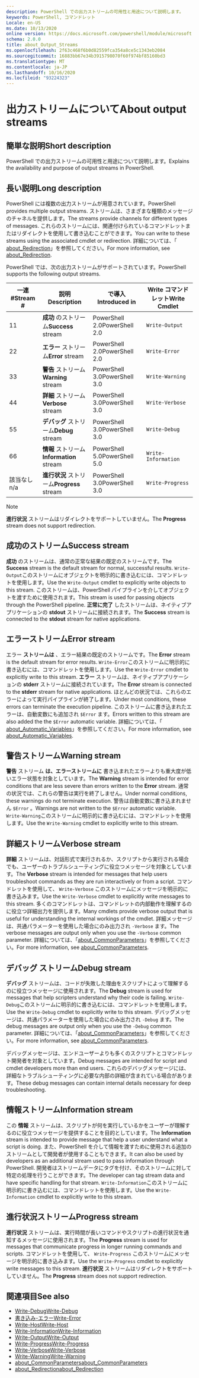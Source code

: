 ```yaml
---
description: PowerShell での出力ストリームの可用性と用途について説明します。
keywords: PowerShell, コマンドレット
Locale: en-US
ms.date: 10/13/2020
online version: https://docs.microsoft.com/powershell/module/microsoft.powershell.core/about/about_output_streams?view=powershell-5.1&WT.mc_id=ps-gethelp
schema: 2.0.0
title: about_Output_Streams
ms.openlocfilehash: 2f63c468f6b0d82559fca354a8ce5c1343eb2084
ms.sourcegitcommit: 16883bb67e34b3915798070f60f974bf85160bd3
ms.translationtype: MT
ms.contentlocale: ja-JP
ms.lasthandoff: 10/16/2020
ms.locfileid: "93224323"
---
```

# <a name="about-output-streams"></a><span data-ttu-id="29170-104">出力ストリームについて</span><span class="sxs-lookup"><span data-stu-id="29170-104">About output streams</span></span>

## <a name="short-description"></a><span data-ttu-id="29170-105">簡単な説明</span><span class="sxs-lookup"><span data-stu-id="29170-105">Short description</span></span>
<span data-ttu-id="29170-106">PowerShell での出力ストリームの可用性と用途について説明します。</span><span class="sxs-lookup"><span data-stu-id="29170-106">Explains the availability and purpose of output streams in PowerShell.</span></span>

## <a name="long-description"></a><span data-ttu-id="29170-107">長い説明</span><span class="sxs-lookup"><span data-stu-id="29170-107">Long description</span></span>

<span data-ttu-id="29170-108">PowerShell には複数の出力ストリームが用意されています。</span><span class="sxs-lookup"><span data-stu-id="29170-108">PowerShell provides multiple output streams.</span></span> <span data-ttu-id="29170-109">ストリームは、さまざまな種類のメッセージのチャネルを提供します。</span><span class="sxs-lookup"><span data-stu-id="29170-109">The streams provide channels for different types of messages.</span></span> <span data-ttu-id="29170-110">これらのストリームには、関連付けられているコマンドレットまたはリダイレクトを使用して書き込むことができます。</span><span class="sxs-lookup"><span data-stu-id="29170-110">You can write to these streams using the associated cmdlet or redirection.</span></span> <span data-ttu-id="29170-111">詳細については、「 [about_Redirection](about_Redirection.md)」を参照してください。</span><span class="sxs-lookup"><span data-stu-id="29170-111">For more information, see [about_Redirection](about_Redirection.md).</span></span>

<span data-ttu-id="29170-112">PowerShell では、次の出力ストリームがサポートされています。</span><span class="sxs-lookup"><span data-stu-id="29170-112">PowerShell supports the following output streams.</span></span>

| <span data-ttu-id="29170-113">一連#</span><span class="sxs-lookup"><span data-stu-id="29170-113">Stream #</span></span> |      <span data-ttu-id="29170-114">説明</span><span class="sxs-lookup"><span data-stu-id="29170-114">Description</span></span>       | <span data-ttu-id="29170-115">で導入</span><span class="sxs-lookup"><span data-stu-id="29170-115">Introduced in</span></span>  |    <span data-ttu-id="29170-116">Write コマンドレット</span><span class="sxs-lookup"><span data-stu-id="29170-116">Write Cmdlet</span></span>     |
| -------- | ---------------------- | -------------- | ------------------- |
| <span data-ttu-id="29170-117">1</span><span class="sxs-lookup"><span data-stu-id="29170-117">1</span></span>        | <span data-ttu-id="29170-118">**成功** のストリーム</span><span class="sxs-lookup"><span data-stu-id="29170-118">**Success** stream</span></span>     | <span data-ttu-id="29170-119">PowerShell 2.0</span><span class="sxs-lookup"><span data-stu-id="29170-119">PowerShell 2.0</span></span> | `Write-Output`      |
| <span data-ttu-id="29170-120">2</span><span class="sxs-lookup"><span data-stu-id="29170-120">2</span></span>        | <span data-ttu-id="29170-121">**エラー** ストリーム</span><span class="sxs-lookup"><span data-stu-id="29170-121">**Error** stream</span></span>       | <span data-ttu-id="29170-122">PowerShell 2.0</span><span class="sxs-lookup"><span data-stu-id="29170-122">PowerShell 2.0</span></span> | `Write-Error`       |
| <span data-ttu-id="29170-123">3</span><span class="sxs-lookup"><span data-stu-id="29170-123">3</span></span>        | <span data-ttu-id="29170-124">**警告** ストリーム</span><span class="sxs-lookup"><span data-stu-id="29170-124">**Warning** stream</span></span>     | <span data-ttu-id="29170-125">PowerShell 3.0</span><span class="sxs-lookup"><span data-stu-id="29170-125">PowerShell 3.0</span></span> | `Write-Warning`     |
| <span data-ttu-id="29170-126">4</span><span class="sxs-lookup"><span data-stu-id="29170-126">4</span></span>        | <span data-ttu-id="29170-127">**詳細** ストリーム</span><span class="sxs-lookup"><span data-stu-id="29170-127">**Verbose** stream</span></span>     | <span data-ttu-id="29170-128">PowerShell 3.0</span><span class="sxs-lookup"><span data-stu-id="29170-128">PowerShell 3.0</span></span> | `Write-Verbose`     |
| <span data-ttu-id="29170-129">5</span><span class="sxs-lookup"><span data-stu-id="29170-129">5</span></span>        | <span data-ttu-id="29170-130">**デバッグ** ストリーム</span><span class="sxs-lookup"><span data-stu-id="29170-130">**Debug** stream</span></span>       | <span data-ttu-id="29170-131">PowerShell 3.0</span><span class="sxs-lookup"><span data-stu-id="29170-131">PowerShell 3.0</span></span> | `Write-Debug`       |
| <span data-ttu-id="29170-132">6</span><span class="sxs-lookup"><span data-stu-id="29170-132">6</span></span>        | <span data-ttu-id="29170-133">**情報** ストリーム</span><span class="sxs-lookup"><span data-stu-id="29170-133">**Information** stream</span></span> | <span data-ttu-id="29170-134">PowerShell 5.0</span><span class="sxs-lookup"><span data-stu-id="29170-134">PowerShell 5.0</span></span> | `Write-Information` |
| <span data-ttu-id="29170-135">該当なし</span><span class="sxs-lookup"><span data-stu-id="29170-135">n/a</span></span>      | <span data-ttu-id="29170-136">**進行状況** ストリーム</span><span class="sxs-lookup"><span data-stu-id="29170-136">**Progress** stream</span></span>    | <span data-ttu-id="29170-137">PowerShell 3.0</span><span class="sxs-lookup"><span data-stu-id="29170-137">PowerShell 3.0</span></span> | `Write-Progress`    |

> [!NOTE]
> <span data-ttu-id="29170-138">**進行状況** ストリームはリダイレクトをサポートしていません。</span><span class="sxs-lookup"><span data-stu-id="29170-138">The **Progress** stream does not support redirection.</span></span>

## <a name="success-stream"></a><span data-ttu-id="29170-139">成功のストリーム</span><span class="sxs-lookup"><span data-stu-id="29170-139">Success stream</span></span>

<span data-ttu-id="29170-140">**成功** のストリームは、通常の正常な結果の既定のストリームです。</span><span class="sxs-lookup"><span data-stu-id="29170-140">The **Success** stream is the default stream for normal, successful results.</span></span>
<span data-ttu-id="29170-141">`Write-Output`このストリームにオブジェクトを明示的に書き込むには、コマンドレットを使用します。</span><span class="sxs-lookup"><span data-stu-id="29170-141">Use the `Write-Output` cmdlet to explicitly write objects to this stream.</span></span> <span data-ttu-id="29170-142">このストリームは、PowerShell パイプラインを介してオブジェクトを渡すために使用されます。</span><span class="sxs-lookup"><span data-stu-id="29170-142">This stream is used for passing objects through the PowerShell pipeline.</span></span> <span data-ttu-id="29170-143">**正常に完了** したストリームは、ネイティブアプリケーションの **stdout** ストリームに接続されます。</span><span class="sxs-lookup"><span data-stu-id="29170-143">The **Success** stream is connected to the **stdout** stream for native applications.</span></span>

## <a name="error-stream"></a><span data-ttu-id="29170-144">エラーストリーム</span><span class="sxs-lookup"><span data-stu-id="29170-144">Error stream</span></span>

<span data-ttu-id="29170-145">エラー **ストリームは** 、エラー結果の既定のストリームです。</span><span class="sxs-lookup"><span data-stu-id="29170-145">The **Error** stream is the default stream for error results.</span></span> <span data-ttu-id="29170-146">`Write-Error`このストリームに明示的に書き込むには、コマンドレットを使用します。</span><span class="sxs-lookup"><span data-stu-id="29170-146">Use the `Write-Error` cmdlet to explicitly write to this stream.</span></span> <span data-ttu-id="29170-147">**エラー** ストリームは、ネイティブアプリケーションの **stderr** ストリームに接続されています。</span><span class="sxs-lookup"><span data-stu-id="29170-147">The **Error** stream is connected to the **stderr** stream for native applications.</span></span> <span data-ttu-id="29170-148">ほとんどの状況では、これらのエラーによって実行パイプラインが終了します。</span><span class="sxs-lookup"><span data-stu-id="29170-148">Under most conditions, these errors can terminate the execution pipeline.</span></span> <span data-ttu-id="29170-149">このストリームに書き込まれたエラーは、自動変数にも追加され `$Error` ます。</span><span class="sxs-lookup"><span data-stu-id="29170-149">Errors written to this stream are also added the the `$Error` automatic variable.</span></span> <span data-ttu-id="29170-150">詳細については、「 [about_Automatic_Variables](about_Automatic_Variables.md)」を参照してください。</span><span class="sxs-lookup"><span data-stu-id="29170-150">For more information, see [about_Automatic_Variables](about_Automatic_Variables.md).</span></span>

## <a name="warning-stream"></a><span data-ttu-id="29170-151">警告ストリーム</span><span class="sxs-lookup"><span data-stu-id="29170-151">Warning stream</span></span>

<span data-ttu-id="29170-152">**警告** ストリーム **は、エラーストリームに** 書き込まれたエラーよりも重大度が低いエラー状態を対象としています。</span><span class="sxs-lookup"><span data-stu-id="29170-152">The **Warning** stream is intended for error conditions that are less severe than errors written to the **Error** stream.</span></span> <span data-ttu-id="29170-153">通常の状況では、これらの警告は実行を終了しません。</span><span class="sxs-lookup"><span data-stu-id="29170-153">Under normal conditions, these warnings do not terminate execution.</span></span> <span data-ttu-id="29170-154">警告は自動変数に書き込まれません `$Error` 。</span><span class="sxs-lookup"><span data-stu-id="29170-154">Warnings are not written to the `$Error` automatic variable.</span></span> <span data-ttu-id="29170-155">`Write-Warning`このストリームに明示的に書き込むには、コマンドレットを使用します。</span><span class="sxs-lookup"><span data-stu-id="29170-155">Use the `Write-Warning` cmdlet to explicitly write to this stream.</span></span>

## <a name="verbose-stream"></a><span data-ttu-id="29170-156">詳細ストリーム</span><span class="sxs-lookup"><span data-stu-id="29170-156">Verbose stream</span></span>

<span data-ttu-id="29170-157">**詳細** ストリームは、対話形式で実行されるか、スクリプトから実行される場合でも、ユーザーのトラブルシューティングに役立つメッセージを対象としています。</span><span class="sxs-lookup"><span data-stu-id="29170-157">The **Verbose** stream is intended for messages that help users troubleshoot commands as they are run interactively or from a script.</span></span> <span data-ttu-id="29170-158">コマンドレットを使用して、 `Write-Verbose` このストリームにメッセージを明示的に書き込みます。</span><span class="sxs-lookup"><span data-stu-id="29170-158">Use the `Write-Verbose` cmdlet to explicitly write messages to this stream.</span></span> <span data-ttu-id="29170-159">多くのコマンドレットは、コマンドレットの内部動作を理解するのに役立つ詳細出力を提供します。</span><span class="sxs-lookup"><span data-stu-id="29170-159">Many cmdlets provide verbose output that is useful for understanding the internal workings of the cmdlet.</span></span> <span data-ttu-id="29170-160">詳細メッセージは、共通パラメーターを使用した場合にのみ出力され `-Verbose` ます。</span><span class="sxs-lookup"><span data-stu-id="29170-160">The verbose messages are output only when you use the `-Verbose` common parameter.</span></span> <span data-ttu-id="29170-161">詳細については、「[about_CommonParameters](about_CommonParameters.md)」を参照してください。</span><span class="sxs-lookup"><span data-stu-id="29170-161">For more information, see [about_CommonParameters](about_CommonParameters.md).</span></span>

## <a name="debug-stream"></a><span data-ttu-id="29170-162">デバッグ ストリーム</span><span class="sxs-lookup"><span data-stu-id="29170-162">Debug stream</span></span>

<span data-ttu-id="29170-163">**デバッグ** ストリームは、コードが失敗した理由をスクリプトによって理解するのに役立つメッセージに使用されます。</span><span class="sxs-lookup"><span data-stu-id="29170-163">The **Debug** stream is used for messages that help scripters understand why their code is failing.</span></span> <span data-ttu-id="29170-164">`Write-Debug`このストリームに明示的に書き込むには、コマンドレットを使用します。</span><span class="sxs-lookup"><span data-stu-id="29170-164">Use the `Write-Debug` cmdlet to explicitly write to this stream.</span></span> <span data-ttu-id="29170-165">デバッグメッセージは、共通パラメーターを使用した場合にのみ出力され `-Debug` ます。</span><span class="sxs-lookup"><span data-stu-id="29170-165">The debug messages are output only when you use the `-Debug` common parameter.</span></span> <span data-ttu-id="29170-166">詳細については、「[about_CommonParameters](about_CommonParameters.md)」を参照してください。</span><span class="sxs-lookup"><span data-stu-id="29170-166">For more information, see [about_CommonParameters](about_CommonParameters.md).</span></span>

<span data-ttu-id="29170-167">デバッグメッセージは、エンドユーザーよりも多くのスクリプトとコマンドレット開発者を対象としています。</span><span class="sxs-lookup"><span data-stu-id="29170-167">Debug messages are intended for script and cmdlet developers more than end users.</span></span> <span data-ttu-id="29170-168">これらのデバッグメッセージには、詳細なトラブルシューティングに必要な内部の詳細が含まれている場合があります。</span><span class="sxs-lookup"><span data-stu-id="29170-168">These debug messages can contain internal details necessary for deep troubleshooting.</span></span>

## <a name="information-stream"></a><span data-ttu-id="29170-169">情報ストリーム</span><span class="sxs-lookup"><span data-stu-id="29170-169">Information stream</span></span>

<span data-ttu-id="29170-170">この **情報** ストリームは、スクリプトが何を実行しているかをユーザーが理解するのに役立つメッセージを提供することを目的としています。</span><span class="sxs-lookup"><span data-stu-id="29170-170">The **Information** stream is intended to provide message that help a user understand what a script is doing.</span></span> <span data-ttu-id="29170-171">また、PowerShell を介して情報を渡すために使用される追加のストリームとして開発者が使用することもできます。</span><span class="sxs-lookup"><span data-stu-id="29170-171">It can also be used by developers as an additional stream used to pass information through PowerShell.</span></span> <span data-ttu-id="29170-172">開発者はストリームデータにタグを付け、そのストリームに対して特定の処理を行うことができます。</span><span class="sxs-lookup"><span data-stu-id="29170-172">The developer can tag stream data and have specific handling for that stream.</span></span> <span data-ttu-id="29170-173">`Write-Information`このストリームに明示的に書き込むには、コマンドレットを使用します。</span><span class="sxs-lookup"><span data-stu-id="29170-173">Use the `Write-Information` cmdlet to explicitly write to this stream.</span></span>

## <a name="progress-stream"></a><span data-ttu-id="29170-174">進行状況ストリーム</span><span class="sxs-lookup"><span data-stu-id="29170-174">Progress stream</span></span>

<span data-ttu-id="29170-175">**進行状況** ストリームは、実行時間が長いコマンドやスクリプトの進行状況を通知するメッセージに使用されます。</span><span class="sxs-lookup"><span data-stu-id="29170-175">The **Progress** stream is used for messages that communicate progress in longer running commands and scripts.</span></span> <span data-ttu-id="29170-176">コマンドレットを使用して、 `Write-Progress` このストリームにメッセージを明示的に書き込みます。</span><span class="sxs-lookup"><span data-stu-id="29170-176">Use the `Write-Progress` cmdlet to explicitly write messages to this stream.</span></span> <span data-ttu-id="29170-177">**進行状況** ストリームはリダイレクトをサポートしていません。</span><span class="sxs-lookup"><span data-stu-id="29170-177">The **Progress** stream does not support redirection.</span></span>

## <a name="see-also"></a><span data-ttu-id="29170-178">関連項目</span><span class="sxs-lookup"><span data-stu-id="29170-178">See also</span></span>

- [<span data-ttu-id="29170-179">Write-Debug</span><span class="sxs-lookup"><span data-stu-id="29170-179">Write-Debug</span></span>](xref:Microsoft.PowerShell.Utility.Write-Debug)
- [<span data-ttu-id="29170-180">書き込み-エラー</span><span class="sxs-lookup"><span data-stu-id="29170-180">Write-Error</span></span>](xref:Microsoft.PowerShell.Utility.Write-Error)
- [<span data-ttu-id="29170-181">Write-Host</span><span class="sxs-lookup"><span data-stu-id="29170-181">Write-Host</span></span>](xref:Microsoft.PowerShell.Utility.Write-Host)
- [<span data-ttu-id="29170-182">Write-Information</span><span class="sxs-lookup"><span data-stu-id="29170-182">Write-Information</span></span>](xref:Microsoft.PowerShell.Utility.Write-Information)
- [<span data-ttu-id="29170-183">Write-Output</span><span class="sxs-lookup"><span data-stu-id="29170-183">Write-Output</span></span>](xref:Microsoft.PowerShell.Utility.Write-Output)
- [<span data-ttu-id="29170-184">Write-Progress</span><span class="sxs-lookup"><span data-stu-id="29170-184">Write-Progress</span></span>](xref:Microsoft.PowerShell.Utility.Write-Progress)
- [<span data-ttu-id="29170-185">Write-Verbose</span><span class="sxs-lookup"><span data-stu-id="29170-185">Write-Verbose</span></span>](xref:Microsoft.PowerShell.Utility.Write-Verbose)
- [<span data-ttu-id="29170-186">Write-Warning</span><span class="sxs-lookup"><span data-stu-id="29170-186">Write-Warning</span></span>](xref:Microsoft.PowerShell.Utility.Write-Warning)
- [<span data-ttu-id="29170-187">about_CommonParameters</span><span class="sxs-lookup"><span data-stu-id="29170-187">about_CommonParameters</span></span>](about_CommonParameters.md)
- [<span data-ttu-id="29170-188">about_Redirection</span><span class="sxs-lookup"><span data-stu-id="29170-188">about_Redirection</span></span>](about_Redirection.md)
